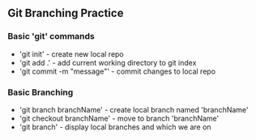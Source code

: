 ## Git Branching Practice

### Basic 'git' commands
* 'git init' - create new local repo
* 'git add .' - add current working directory to git index
* 'git commit -m "message"' - commit changes to local repo

### Basic Branching
* 'git branch branchName' - create local branch named 'branchName'
* 'git checkout branchName' - move to branch 'branchName'
* 'git branch' - display local branches and which we are on
